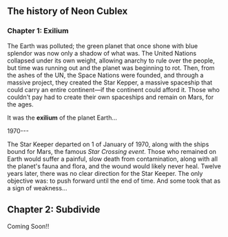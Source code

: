 ## The history of Neon Cublex

### Chapter 1: Exilium

The Earth was polluted; the green planet that once shone with blue splendor was now only a shadow of what was. The United Nations collapsed under its own weight, allowing anarchy to rule over the people, but time was running out and the planet was beginning to rot. Then, from the ashes of the UN, the Space Nations were founded, and through a massive project, they created the Star Kepper, a massive spaceship that could carry an entire continent—if the continent could afford it. Those who couldn't pay had to create their own spaceships and remain on Mars, for the ages.

It was the **exilium** of the planet Earth...

1970---

The Star Keeper departed on 1 of January of 1970, along with the ships bound for Mars, the famous *Star Crossing event*. Those who remained on Earth would suffer a painful, slow death from contamination, along with all the planet's fauna and flora, and the wound would likely never heal. Twelve years later, there was no clear direction for the Star Keeper. The only objective was: to push forward until the end of time. And some took that as a sign of weakness...


## Chapter 2: Subdivide

Coming Soon!!
